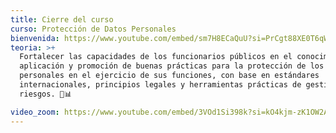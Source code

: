 ```yaml
---
title: Cierre del curso
curso: Protección de Datos Personales
bienvenida: https://www.youtube.com/embed/sm7H8ECaQuU?si=PrCgt88XE0T6qW_-
teoria: >+
  Fortalecer las capacidades de los funcionarios públicos en el conocimiento,
  aplicación y promoción de buenas prácticas para la protección de los datos
  personales en el ejercicio de sus funciones, con base en estándares
  internacionales, principios legales y herramientas prácticas de gestión de
  riesgos. 🔐📊

video_zoom: https://www.youtube.com/embed/3VOd1Si398k?si=kO4kjm-zK1OW2Aqu
---
```

